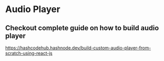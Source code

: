 # Audio Player

## Checkout complete guide on how to build audio player

https://hashcodehub.hashnode.dev/build-custom-audio-player-from-scratch-using-react-js
